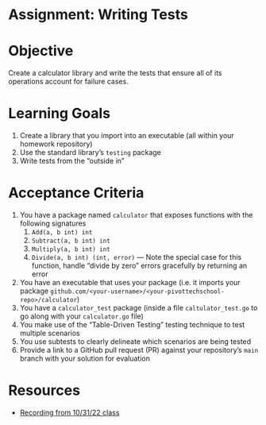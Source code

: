 # Assignment: Writing Tests

# Objective

Create a calculator library and write the tests that ensure all of its operations account for failure cases.

# Learning Goals

1. Create a library that you import into an executable (all within your homework repository)
2. Use the standard library’s `testing` package
3. Write tests from the “outside in”

# Acceptance Criteria

1. You have a package named `calculator` that exposes functions with the following signatures
    1. `Add(a, b int) int`
    2. `Subtract(a, b int) int`
    3. `Multiply(a, b int) int`
    4. `Divide(a, b int) (int, error)` — Note the special case for this function, handle “divide by zero” errors gracefully by returning an error
2. You have an executable that uses your package (i.e. it imports your package `github.com/<your-username>/<your-pivottechschool-repo>/calculator`)
3. You have a `calculator_test` package (inside a file `caltulator_test.go` to go along with your `calculator.go` file)
4. You make use of the “Table-Driven Testing” testing technique to test multiple scenarios
5. You use subtests to clearly delineate which scenarios are being tested
6. Provide a link to a GitHub pull request (PR) against your repository’s `main` branch with your solution for evaluation

# Resources

- [Recording from 10/31/22 class](https://www.notion.so/f20d8d35d0ed424ba30de523b31a81ea)